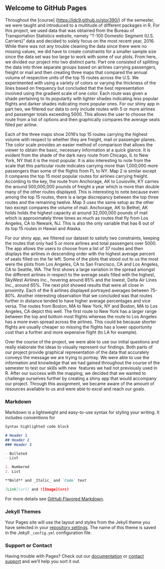 ## Welcome to GitHub Pages

  Throughout the [course] (https://idc9.github.io/stor390/) of the semester, we were taught and introduced to a multitude of different packages in R. For this project, we used data that was obtained from the Bureau of Transportation Statistics website, namely “T-100 Domestic Segment (U.S. Carriers)” data and decided to solely focus on the most recent year, 2016. While there was not any trouble cleaning the data since there were no missing values, we did have to create constraints for a smaller sample size since the data set was too large to work with some of our plots. From here, we divided our project into two distinct parts. Part one consisted of splitting the data into three separate groups based on airlines carrying passengers, freight or mail and then creating three maps that compared the annual volume of respective units of the top 15 routes across the U.S. We experimented with using a variety of colors or varying the thickness of the lines based on frequency but concluded that the best representation involved using the gradient scale of one color. Each route was given a shade pertaining to its popularity with lighter shades indicating less popular flights and darker shades indicating more popular ones. For our shiny app in part two, we filtered our data to only include routes with 5 or more airlines and passenger totals exceeding 5000. This allows the user to choose the route from a list of options and then graphically compares the average seats filled per airline.  
  
  
  Each of the three maps show 2016’s top 15 routes carrying the highest volume with respect to whether they are freight, mail or passenger planes. The color scale provides an easier method of comparison that allows the viewer to obtain the basic, necessary information at a quick glance. It is evident from the shade of the dark navy route from Chicago, IL to New York, NY that it is the most popular. It is also interesting to note from the scale that this particular route indicates carrying more than 1,000,000 more passengers than some of the flights from FL to NY. Map 2 is similar except it compares the top 15 most popular routes for airlines carrying freight. According to the key, the route from Anchorage, AK to Louisville, KY carries the around 500,000,000 pounds of freight a year which is more than double many of the other routes displayed. This is interesting to note because even among the top 15 routes, there is a large discrepancy between the top three routes and the remaining twelve. Map 3 uses the same setup as the other two except compares the volume of mail. Anchorage, AK to Bethel, AK holds holds the highest capacity at around 32,000,000 pounds of mail which is approximately three times as much as routes that fly from Los Angeles, CA to Newark, NJ. This is also the only variable that has 6 out of its top 15 routes in Hawaii and Alaska.  
  
  
  For our shiny app, we filtered our dataset to satisfy two constraints, keeping the routes that only had 5 or more airlines and total passengers over 5000. The app allows the users to choose from a list of 37 routes and then displays the airlines in descending order with the highest average percent of seats filled on the far left. Some of the plots that stood out to us the most were the plots from Los Angeles, CA to San Francisco, CA and Los Angeles, CA to Seattle, WA. The first shows a large variation in the spread amongst the different airlines in respect to the average seats filled with the highest, SkyWest Airlines Inc., hovering around 85% and the lowest, Delta Air Lines Inc., around 65%. The next plot showed results that were all close in proximity. Each of the 6 airlines displayed portrayed averages between 75-80%. Another interesting observation that we concluded was that routes further in distance tended to have higher average percentages and vice versa. The routes from Boston, MA to New York, NY and Boston, MA to Los Angeles, CA depict this well. The first route to New York has a larger range between the top and bottom most flights whereas the route to Los Angeles has a more even spread across the airlines. This could be because shorter flights are usually cheaper so missing the flights has a lower opportunity cost than a further and more expensive flight (to LA for example).  
  
  
  Over the course of the project, we were able to use our initial questions and really elaborate the ideas to visually represent our findings. Both parts of our project provide graphical representation of the data that accurately conveys the message we are trying to portray. We were able to use the information and knowledge that we had gained throughout the course of the semester to test our skills with new  features we had not previously used in R. After our success with the mapping, we decided that we wanted to challenge ourselves further by creating a shiny app that would accompany our project. Through this assignment, we became aware of the amount of resources available to us and were able to excel and reach our goals.  

### Markdown

Markdown is a lightweight and easy-to-use syntax for styling your writing. It includes conventions for

```markdown
Syntax highlighted code block

# Header 1
## Header 2
### Header 3

- Bulleted
- List

1. Numbered
2. List

**Bold** and _Italic_ and `Code` text

[Link](url) and ![Image](src)
```

For more details see [GitHub Flavored Markdown](https://guides.github.com/features/mastering-markdown/).

### Jekyll Themes

Your Pages site will use the layout and styles from the Jekyll theme you have selected in your [repository settings](https://github.com/WHF0530/Flight-Routes-Analysis/settings). The name of this theme is saved in the Jekyll `_config.yml` configuration file.

### Support or Contact

Having trouble with Pages? Check out our [documentation](https://help.github.com/categories/github-pages-basics/) or [contact support](https://github.com/contact) and we’ll help you sort it out.
